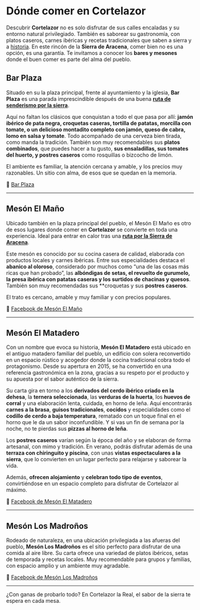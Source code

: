﻿# Dónde comer en Cortelazor

Descubrir **Cortelazor** no es solo disfrutar de sus calles encaladas y su entorno natural privilegiado. También es saborear su gastronomía, con platos caseros, carnes ibéricas y recetas tradicionales que saben a sierra y a [historia](/es/historia). En este rincón de la **Sierra de Aracena**, comer bien no es una opción, es una garantía. Te invitamos a conocer los **bares y mesones** donde el buen comer es parte del alma del pueblo.

## Bar Plaza

Situado en su la plaza principal, frente al ayuntamiento y la iglesia, **Bar Plaza** es una parada imprescindible después de una buena [**ruta de senderismo por la sierra**](/es/senderismo). 

Aquí no faltan los clásicos que conquistan a todo el que pasa por allí: **jamón ibérico de pata negra, croquetas caseras, tortilla de patatas, morcilla con tomate, o un delicioso montadito completo con jamón, queso de cabra, lomo en salsa y tomate**. Todo acompañado de una cerveza bien tirada, como manda la tradición. También son muy recomendables sus **platos combinados**, que puedes hacer a tu gusto, **sus ensaladillas, sus tomates del huerto, y postres caseros** como rosquillas o bizcocho de limón.

El ambiente es familiar, la atención cercana y amable, y los precios muy razonables. Un sitio con alma, de esos que se quedan en la memoria.

🔗 [Bar Plaza](https://barplazacortelazor.wordpress.com)

---

## Mesón El Maño

Ubicado también en la plaza principal del pueblo, el Mesón El Maño es otro de esos lugares donde comer en **Cortelazor** se convierte en toda una experiencia. Ideal para entrar en calor tras una [**ruta por la Sierra de Aracena**](/es/senderismo).

Este mesón es conocido por su cocina casera de calidad, elaborada con productos locales y carnes ibéricas. Entre sus especialidades destaca el **abanico al oloroso**, considerado por muchos como “una de las cosas más ricas que han probado”, las **albóndigas de setas, el revuelto de gurumelo, la presa ibérica con patatas caseras y los surtidos de chacinas y quesos**. También son muy recomendadas sus **croquetas y sus **postres caseros**.

El trato es cercano, amable y muy familiar y con precios populares.

🔗 [Facebook de Mesón El Maño](https://www.facebook.com/MESON-El-MA%C3%91O-719860541365299/)

---

## Mesón El Matadero

Con un nombre que evoca su historia, **Mesón El Matadero** está ubicado en el antiguo matadero familiar del pueblo, un edificio con solera reconvertido en un espacio rústico y acogedor donde la cocina tradicional cobra todo el protagonismo. Desde su apertura en 2015, se ha convertido en una referencia gastronómica en la zona, gracias a su respeto por el producto y su apuesta por el sabor auténtico de la sierra.

Su carta gira en torno a los **derivados del cerdo ibérico criado en la dehesa**, la **ternera seleccionada**, las **verduras de la huerta**, los **huevos de corral** y una elaboración lenta, cuidada, en horno de leña. Aquí encontrarás **carnes a la brasa**, **guisos tradicionales**, **cocidos** y especialidades como el **codillo de cerdo a baja temperatura**, rematado con un toque final en el horno que le da un sabor inconfundible. Y si vas un fin de semana por la noche, no te pierdas sus **pizzas al horno de leña**.

Los **postres caseros** varían según la época del año y se elaboran de forma artesanal, con mimo y tradición. En verano, podrás disfrutar además de una **terraza con chiringuito y piscina**, con unas **vistas espectaculares a la sierra**, que lo convierten en un lugar perfecto para relajarse y saborear la vida.

Además, **ofrecen alojamiento** y **celebran todo tipo de eventos**, convirtiéndose en un espacio completo para disfrutar de Cortelazor al máximo.

🔗 [Facebook de Mesón El Matadero](https://www.facebook.com/elmataderocortelazor)

---

## Mesón Los Madroños

Rodeado de naturaleza, en una ubicación privilegiada a las afueras del pueblo, **Mesón Los Madroños** es el sitio perfecto para disfrutar de una comida al aire libre. Su carta ofrece una variedad de platos ibéricos, setas de temporada y recetas locales. Muy recomendable para grupos y familias, con espacio amplio y un ambiente muy agradable.

🔗 [Facebook de Mesón Los Madroños](https://www.facebook.com/mesonlosmadronos)

---

¿Con ganas de probarlo todo? En Cortelazor la Real, el sabor de la sierra te espera en cada mesa.